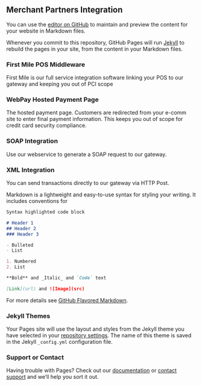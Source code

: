 ## Merchant Partners Integration

You can use the [editor on GitHub](https://github.com/bill-integration/Integration-Guides/edit/master/README.md) to maintain and preview the content for your website in Markdown files.

Whenever you commit to this repository, GitHub Pages will run [Jekyll](https://jekyllrb.com/) to rebuild the pages in your site, from the content in your Markdown files.

### First Mile POS Middleware

First Mile is our full service integration software linking your POS to our gateway and keeping you out of PCI scope

### WebPay Hosted Payment Page

The hosted payment page. Customers are redirected from your e-comm site to enter final payment information. This keeps you out of scope for credit card security compliance.

### SOAP Integration

Use our webservice to generate a SOAP request to our gateway.

### XML Integration

You can send transactions directly to our gateway via HTTP Post.

Markdown is a lightweight and easy-to-use syntax for styling your writing. It includes conventions for

```markdown
Syntax highlighted code block

# Header 1
## Header 2
### Header 3

- Bulleted
- List

1. Numbered
2. List

**Bold** and _Italic_ and `Code` text

[Link](url) and ![Image](src)
```

For more details see [GitHub Flavored Markdown](https://guides.github.com/features/mastering-markdown/).

### Jekyll Themes

Your Pages site will use the layout and styles from the Jekyll theme you have selected in your [repository settings](https://github.com/bill-integration/Integration-Guides/settings). The name of this theme is saved in the Jekyll `_config.yml` configuration file.

### Support or Contact

Having trouble with Pages? Check out our [documentation](https://help.github.com/categories/github-pages-basics/) or [contact support](https://github.com/contact) and we’ll help you sort it out.
